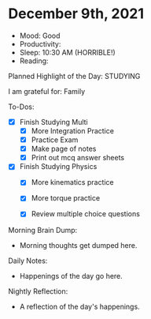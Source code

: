 # December 9th, 2021

- Mood: Good
- Productivity: 
- Sleep: 10:30 AM (HORRIBLE!)
- Reading: 

Planned Highlight of the Day: STUDYING

I am grateful for: Family

To-Dos:
- [x] Finish Studying Multi
	- [x] More Integration Practice
	- [x] Practice Exam
	- [x] Make page of notes
	- [x] Print out mcq answer sheets
- [x] Finish Studying Physics
	- [x] More kinematics practice
	- [x] More torque practice
	- [x] Review multiple choice questions


Morning Brain Dump:
- Morning thoughts get dumped here.

Daily Notes:
- Happenings of the day go here.


Nightly Reflection: 
- A reflection of the day's happenings.






